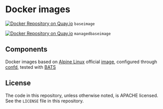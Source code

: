 # Docker images

[![Docker Repository on Quay.io](https://quay.io/repository/walterlenuzza/baseimage/status "Docker Repository on Quay.io")](https://quay.io/repository/walterlenuzza/baseimage) `baseimage`

[![Docker Repository on Quay.io](https://quay.io/repository/walterlenuzza/managedbaseimage/status "Docker Repository on Quay.io")](https://quay.io/repository/walterlenuzza/managedbaseimage) `managedbaseimage`

## Components
Docker images based on [Alpine Linux][alpine] official [image][alpine-image],
configured through [confd][confd], tested with [BATS][bats]


[alpine]: http://alpinelinux.org
[alpine-image]: https://github.com/gliderlabs/docker-alpine
[confd]: https://github.com/kelseyhightower/confd
[bats]: https://github.com/sstephenson/bats

## License
The code in this repository, unless otherwise noted, is APACHE licensed. See the `LICENSE` file in this repository.

